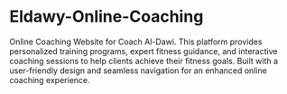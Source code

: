 # Eldawy-Online-Coaching
Online Coaching Website for Coach Al-Dawi. This platform provides personalized training programs, expert fitness guidance, and interactive coaching sessions to help clients achieve their fitness goals. Built with a user-friendly design and seamless navigation for an enhanced online coaching experience.
